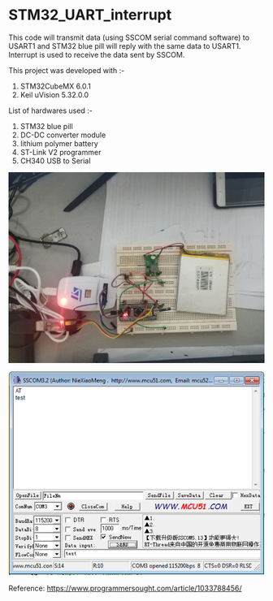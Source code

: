 # STM32_UART_interrupt
This code will transmit data (using SSCOM serial command software) to USART1 and STM32 blue pill will reply with the same data to USART1. Interrupt is used to receive the data sent by SSCOM.

This project was developed with :-<br /> 
1. STM32CubeMX 6.0.1<br /> 
2. Keil uVision 5.32.0.0<br />

List of hardwares used :-<br />
1. STM32 blue pill 
2. DC-DC converter module
3. lithium polymer battery
4. ST-Link V2 programmer
5. CH340 USB to Serial


![My Image](images/testbed.jpg)


![My Image](images/sscom.png)




Reference: https://www.programmersought.com/article/1033788456/
